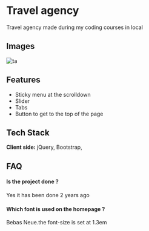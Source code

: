 
# Travel agency

Travel agency made during my coding courses in local

## Images

![ta](https://github.com/alexisr91/Travel-Agency-homepage/assets/160608635/f16653cf-0177-47ae-a036-967d18b70a1b)
## Features

- Sticky menu at the scrolldown
- Slider
- Tabs
- Button to get to the top of the page


## Tech Stack

**Client side:** jQuery, Bootstrap,



## FAQ

#### Is the project done ? 

Yes it has been done 2 years ago

#### Which font is used on the homepage ? 

Bebas Neue.the font-size is set at 1.3em

